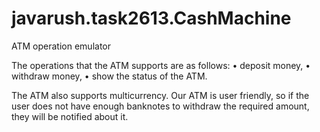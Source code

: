 # javarush.task2613.CashMachine
ATM operation emulator

The operations that the ATM supports are as follows:
•	deposit money, 
•	withdraw money, 
•	show the status of the ATM.

The ATM also supports multicurrency. 
Our ATM is user friendly, so if the user does not have enough banknotes to withdraw the required amount, they will be notified about it.
